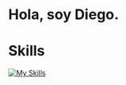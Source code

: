# Hola, soy Diego.
# Skills
[![My Skills](https://skillicons.dev/icons?i=rust,vim,git,github,arch,linux,notion)](https://skillicons.dev)

